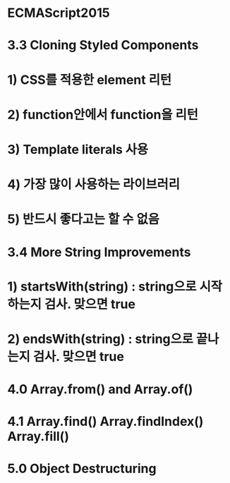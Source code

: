 # ECMAScript2015

# 3.3 Cloning Styled Components
# 1) CSS를 적용한 element 리턴
# 2) function안에서 function을 리턴
# 3) Template literals 사용
# 4) 가장 많이 사용하는 라이브러리
# 5) 반드시 좋다고는 할 수 없음


# 3.4 More String Improvements
# 1) startsWith(string) : string으로 시작하는지 검사. 맞으면 true
# 2) endsWith(string) : string으로 끝나는지 검사. 맞으면 true


# 4.0 Array.from() and Array.of()

# 4.1 Array.find() Array.findIndex() Array.fill()

# 5.0 Object Destructuring
